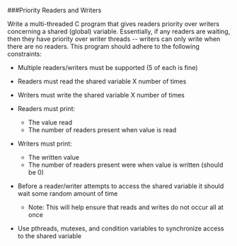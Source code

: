 ###Priority Readers and Writers

Write a multi-threaded C program that gives readers priority over writers concerning a shared (global) variable. Essentially, if any readers are waiting, then they have priority over writer threads -- writers can only write when there are no readers. This program should adhere to the following constraints:

- Multiple readers/writers must be supported (5 of each is fine)
- Readers must read the shared variable X number of times
- Writers must write the shared variable X number of times
- Readers must print:
    - The value read
    - The number of readers present when value is read

- Writers must print:
    - The written value
    - The number of readers present were when value is written (should be 0)

- Before a reader/writer attempts to access the shared variable it should wait some random amount of time
    - Note: This will help ensure that reads and writes do not occur all at once

- Use pthreads, mutexes, and condition variables to synchronize access to the shared variable